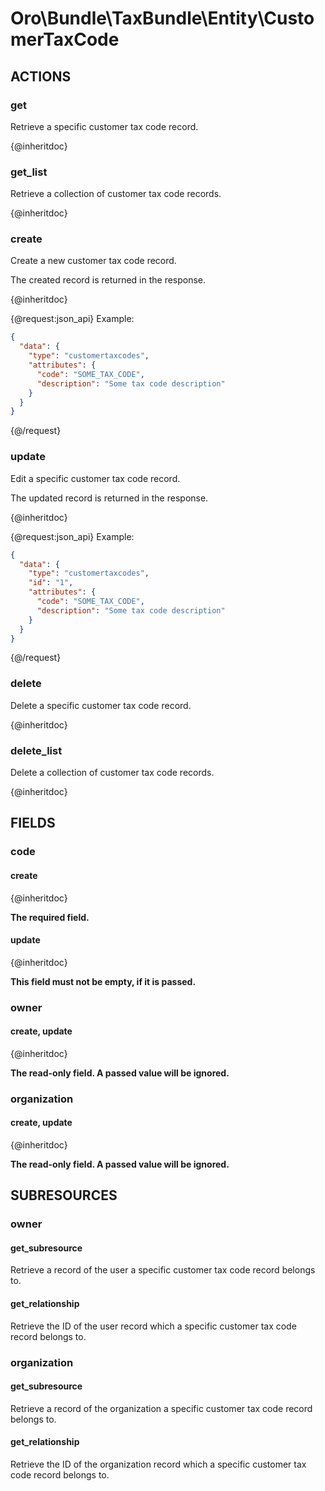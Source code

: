 # Oro\Bundle\TaxBundle\Entity\CustomerTaxCode

## ACTIONS

### get

Retrieve a specific customer tax code record.

{@inheritdoc}

### get_list

Retrieve a collection of customer tax code records.

{@inheritdoc}

### create

Create a new customer tax code record.

The created record is returned in the response.

{@inheritdoc}

{@request:json_api}
Example:

```JSON
{
  "data": {
    "type": "customertaxcodes",
    "attributes": {
      "code": "SOME_TAX_CODE",
      "description": "Some tax code description"
    }
  }
}
```
{@/request}

### update

Edit a specific customer tax code record.

The updated record is returned in the response.

{@inheritdoc}

{@request:json_api}
Example:

```JSON
{
  "data": {
    "type": "customertaxcodes",
    "id": "1",
    "attributes": {
      "code": "SOME_TAX_CODE",
      "description": "Some tax code description"
    }
  }
}
```
{@/request}

### delete

Delete a specific customer tax code record.

{@inheritdoc}

### delete_list

Delete a collection of customer tax code records.

{@inheritdoc}

## FIELDS

### code

#### create

{@inheritdoc}

**The required field.**

#### update

{@inheritdoc}

**This field must not be empty, if it is passed.**

### owner

#### create, update

{@inheritdoc}

**The read-only field. A passed value will be ignored.**

### organization

#### create, update

{@inheritdoc}

**The read-only field. A passed value will be ignored.**

## SUBRESOURCES

### owner

#### get_subresource

Retrieve a record of the user a specific customer tax code record belongs to.

#### get_relationship

Retrieve the ID of the user record which a specific customer tax code record belongs to.

### organization

#### get_subresource

Retrieve a record of the organization a specific customer tax code record belongs to.

#### get_relationship

Retrieve the ID of the organization record which a specific customer tax code record belongs to.
